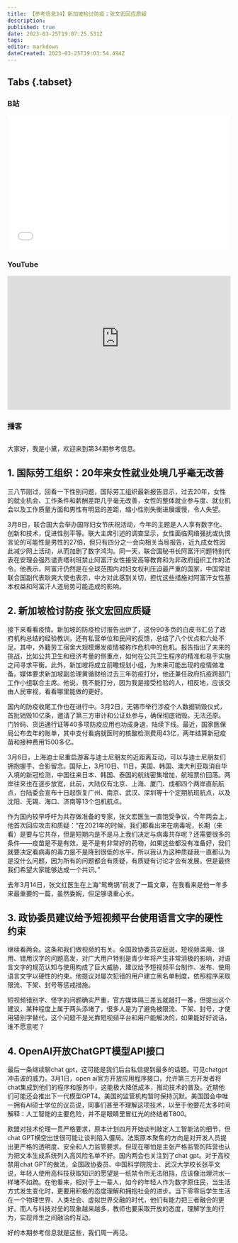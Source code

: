```yaml
---
title: 【参考信息34】新加坡检讨防疫；张文宏回应质疑
description: 
published: true
date: 2023-03-25T19:07:25.531Z
tags: 
editor: markdown
dateCreated: 2023-03-25T19:03:54.494Z
---
```


## Tabs {.tabset}
### B站
<div style="position: relative; padding: 30% 45%;">
<iframe style="position: absolute; width: 100%; height: 100%; left: 0; top: 0;" src="//player.bilibili.com/player.html?&bvid=BV1Wg4y1b7cp&page=1&as_wide=1&high_quality=1&danmaku=1" scrolling="no" border="0" frameborder="no" framespacing="0" allowfullscreen="true"></iframe>
</div>

### YouTube
<div style="position: relative; padding: 30% 45%;">
<iframe style="position: absolute; top: 0; left: 0; width: 100%; height: 100%;" src="https://www.youtube-nocookie.com/embed/WD9r1ld7-Vc" title="YouTube video player" frameborder="0" allow="accelerometer; autoplay; clipboard-write; encrypted-media; gyroscope; picture-in-picture" allowfullscreen></iframe>
</div>
  
### 播客
<div class="podcast-player"></div>

## 

大家好，我是小黛，欢迎来到第34期参考信息。

## 1. 国际劳工组织：20年来女性就业处境几乎毫无改善

三八节刚过，回看一下性别问题，国际劳工组织最新报告显示，过去20年，女性的就业机会、工作条件和薪酬差距几乎毫无改善，女性的整体就业参与度、就业机会以及工作质量方面和男性有明显的差距，缩小性别失衡进展缓慢，令人失望。

3月8日，联合国大会举办国际妇女节庆祝活动，今年的主题是人人享有数字化、创新和技术，促进性别平等。联大主席引述的调查显示，女性面临网络骚扰或仇恨言论的可能性是男性的27倍，但只有四分之一会向相关当局报告，近九成女性因此减少网上活动，从而加剧了数字鸿沟。同一天，联合国秘书长阿富汗问题特别代表在安理会强烈谴责塔利班禁止阿富汗女性接受高等教育和为非政府组织工作的法令。他表示，阿富汗仍然是在全球范围内对妇女权利压迫最严重的国家，中国常驻联合国副代表耿爽大使也表示，中方对此感到关切，担忧这些措施对阿富汗女性基本权益和阿富汗人道局势可能造成的影响。

## 2. 新加坡检讨防疫 张文宏回应质疑

接下来看看疫情。新加坡的防疫检讨报告出炉了，这份90多页的白皮书汇总了政府机构总结的经验教训，还有私营单位和民间的反馈，总结了八个优点和六处不足。其中，外籍劳工宿舍大规模爆发疫情被称作危机中的危机。报告指出了未来的挑战，比如公共卫生和经济考量的侧重点，如何在公共卫生程序的精准和易于实施之间寻求平衡。此外，新加坡将成立前瞻规划小组，为未来可能出现的疫情做准备。媒体要求新加坡副总理黄循财给过去三年防疫打分，他还兼任政府抗疫跨部门工作小组联合主席。他说，我不能打分，因为我是接受检验的人，相反地，应该交由人民审视，看看哪里能做的更好。

国内的防疫收尾工作也在进行中。3月2日，无锡市举行涉疫个人数据销毁仪式，首批销毁10亿条，邀请了第三方审计和公证处参与，确保彻底销毁。无法还原。门铃码、货运通行证等40多项防疫应用也功成身退，陆续下线。最近，国家医保局公布去年的账单，其中支付看病就医时的核酸检测费用43亿，两年结算新冠疫苗和接种费用1500多亿。

3月6日，上海迪士尼重启游客与迪士尼朋友的近距离互动，可以与迪士尼朋友们拥抱握手、合影留念。国际上，3月10日、11日，美国、韩国、澳大利亚取消自华入境的新冠检测，中国往来日本、韩国、泰国的航线密集增加，航班票价回落。两岸往来也在逐步放宽，此前，大陆仅有北京、上海、厦门、成都四个两岸直航航点，台陆委会宣布十日起恢复广州、南京、武汉、深圳等十个定期航班航点，以及沈阳、无锡、海口、济南等13个包机航点。

作为国内较早呼吁为共存做准备的专家，张文宏医生一直饱受争议，今年两会上，他首次回应攻击和质疑：“在2021年的时候，我们都看出来在病毒呢，长期（来看）是要与它共存，但是短期内是不是马上我们决定与病毒共存呢？还需要很多的条件——疫苗是不是有效，是不是有非常好的药物，如果这些都没有准备好，我们就要决定看病毒的毒力是不是降到很低的水平，所以我认为这种质疑我一直都认为是没什么问题，因为所有的问题都会有质疑，有质疑有讨论才会有发展。但是最终我们希望大家能够达成一个共识。”

去年3月14日，张文红医生在上海“鸳鸯锅”前发了一篇文章，在我看来是他一年多来最重要的一篇，虽然委婉，但足够语重心长。

## 3. 政协委员建议给予短视频平台使用语言文字的硬性约束

继续看两会。这条和我们做视频的有关。全国政协委员安庭说，短视频滥用、误用、错用汉字的问题高发，对广大用户特别是青少年将产生非常消极的影响，对语言文字的规范认知与使用构成了巨大威胁，建议给予短视频平台制作、发布、使用语言文字以硬性的约束。他提议对屡次犯错的用户建立黑名单制度，依照程序采取限流、下架、封号等惩戒措施。

短视频错别字、怪字的问题确实严重，官方媒体隔三差五就敲打一番，但提出这个建议，某种程度上属于两头添堵了，很多人是为了避免被限流、下架、封号，才使用错别字替代，这个问题不是光靠短视频平台和用户能解决的，如果能好好说话，谁不愿意呢？

## 4. OpenAI开放ChatGPT模型API接口

最后一条继续聊chat gpt，这可能是我们后台私信提到最多的话题。可见chatgpt冲击波的威力。3月1日，open ai官方开放应用程序接口，允许第三方开发者将chat集成到他们的程序和服务中，这能极大降低成本，推动技术的普及。近期他们可能还会推出下一代模型GPT4。美国的监管机构暂时保持沉默。美国国会中唯一拥有AI硕士学位的议员说，同事们甚至不理解这项技术，以至于他要花太多时间解释：人工智能的主要危险，并不是眼睛里冒红光的终结者T800。

欧盟对技术伦理一贯严格要求，原本计划四月开始谈判敲定人工智能法的细节，但chat GPT横空出世很可能让谈判陷入僵局。法案原本聚焦的方向是对开发人员提出更严格的透明度、安全和人力监管要求。但现在哪怕是主张严格监管的阵营也认为把文本生成系统列入高风险名单不好。国内两会也关注到了chat gpt。对于高校禁用chat GPT的做法，全国政协委员、中国科学院院士、武汉大学校长张平文说，年轻人使用高科技获取知识的愿望是一纸禁令所无法阻挡，应该像治理洪水一样堵不如疏。在他看来，相对于上一辈人，如今的年轻人作为数字原住民，当生活方式发生变化时，更要用积极的态度理解和拥抱社会的进步。当下零零后学生生活在一个物理世界、人类社会、虚拟世界交融的时代，他们有能力把三者融合的更好。而人与科技对垒的现象越来越多，教师也要采取开放的态度，理解学生的行为，实现师生之间融洽的互动。

好的本期参考信息就是这些，我们周一再见。

